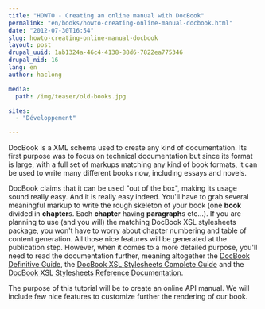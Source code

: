 ```yaml
---
title: "HOWTO - Creating an online manual with DocBook"
permalink: "en/books/howto-creating-online-manual-docbook.html"
date: "2012-07-30T16:54"
slug: howto-creating-online-manual-docbook
layout: post
drupal_uuid: 1ab1324a-46c4-4138-88d6-7822ea775346
drupal_nid: 16
lang: en
author: haclong

media:
  path: /img/teaser/old-books.jpg

sites:
  - "Développement"

---
```


DocBook is a XML schema used to create any kind of documentation. Its first purpose was to focus on technical documentation but since its format is large, with a full set of markups matching any kind of book formats, it can be used to write many different books now, including essays and novels.

DocBook claims that it can be used "out of the box", making its usage sound really easy. And it is really easy indeed. You'll have to grab several meaningful markup to write the rough skeleton of your book (one **book** divided in **chapter**s. Each **chapter** having **paragraph**s etc...). If you are planning to use (and you will) the matching DocBook XSL stylesheets package, you won't have to worry about chapter numbering and table of content generation. All those nice features will be generated at the publication step. However, when it comes to a more detailed purpose, you'll need to read the documentation further, meaning altogether the <a href="http://www.docbook.org/tdg5/en/html/docbook.html" target="_blank">DocBook Definitive Guide</a>, the <a href="http://www.sagehill.net/docbookxsl/index.html" target="_blank">DocBook XSL Stylesheets Complete Guide</a> and the <a href="http://docbook.sourceforge.net/release/xsl/current/doc/" target="_blank">DocBook XSL Stylesheets Reference Documentation</a>.

The purpose of this tutorial will be to create an online API manual. We will include few nice features to customize further the rendering of our book.




